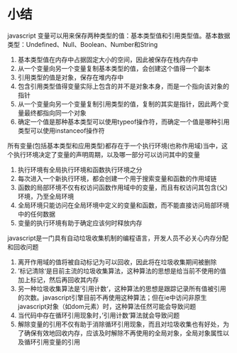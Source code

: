 # 小结

javascript 变量可以用来保存两种类型的值：基本类型值和引用类型值。基本数据类型：Undefined、Null、Boolean、Number和String
1. 基本类型值在内存中占据固定大小的空间，因此被保存在栈内存中
2. 从一个变量向另一个变量复制基本类型的值，会创建这个值得一个副本
3. 引用类型的值是对象，保存在堆内存中
4. 包含引用类型值得变量实际上包含的并不是对象本身，而是一个指向该对象的指针
5. 从一个变量向另一个变量复制引用类型的值，复制的其实是指针，因此两个变量最终都指向同一个对象
6. 确定一个值是那种基本类型可以使用typeof操作符，而确定一个值是哪种引用类型可以使用instanceof操作符


所有变量(包括基本类型和应用类型)都存在于一个执行环境(也称作用域)当中，这个执行环境决定了变量的声明周期，以及哪一部分可以访问其中的变量
1. 执行环境有全局执行环境和函数执行环境之分
2. 每次进入一个新执行环境，都会创建一个用于搜索变量和函数的作用域链
3. 函数的局部环境不仅有权访问函数作用域中的变量，而且有权访问其包含(父)环境，乃至全局环境
4. 全局环境只能访问在全局环境中定义的变量和函数，而不能直接访问局部环境中的任何数据
5. 变量的执行环境有助于确定应该何时释放内存

javascript是一门具有自动垃圾收集机制的编程语言，开发人员不必关心内存分配和回收问题
1. 离开作用域的值将被自动标记为可以回收，因此将在垃圾收集期间被删除
2. ’标记清除‘是目前主流的垃圾收集算法，这种算法的思想是给当前不使用的值加上标记，然后再回收其内存
3. 另一种垃圾收集算法是’引用计数‘，这种算法的思想是跟踪记录所有值被引用的次数。javascript引擎目前不再使用这种算法；但在ie中访问非原生javascript对象（如dom元素）时，这种算法任然可能会导致问题
4. 当代码中存在循环引用现象时，’引用计数‘算法就会导致问题
5. 解除变量的引用不仅有助于消除循环引用现象，而且对垃圾收集也有好处，为了确保有效地回收内存，应该及时解除不再使用的全局对象，全局对象属性以及循环引用变量的引用
